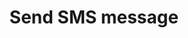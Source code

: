 ---
title: Send SMS message
excerpt: >-
  The method is used for sending an SMS message to a contact. A new contact is
  created if no contact with such phone number exists.
api:
  file: yespo.json
  operationId: sendSMS
hidden: false
---